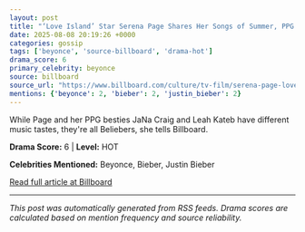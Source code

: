 ```yaml
---
layout: post
title: "‘Love Island’ Star Serena Page Shares Her Songs of Summer, PPG’s Favorite Bieber Song & Her Dream to Meet Beyoncé: ‘My Time Will Come’"
date: 2025-08-08 20:19:26 +0000
categories: gossip
tags: ['beyonce', 'source-billboard', 'drama-hot']
drama_score: 6
primary_celebrity: beyonce
source: billboard
source_url: "https://www.billboard.com/culture/tv-film/serena-page-love-island-justin-bieber-beyonce-summer-songs-1236039355/"
mentions: {'beyonce': 2, 'bieber': 2, 'justin_bieber': 2}
---
```


While Page and her PPG besties JaNa Craig and Leah Kateb have different music tastes, they're all Beliebers, she tells Billboard.

**Drama Score:** 6 | **Level:** HOT

**Celebrities Mentioned:** Beyonce, Bieber, Justin Bieber

[Read full article at Billboard](https://www.billboard.com/culture/tv-film/serena-page-love-island-justin-bieber-beyonce-summer-songs-1236039355/)

---
*This post was automatically generated from RSS feeds. Drama scores are calculated based on mention frequency and source reliability.*
